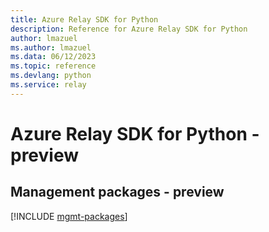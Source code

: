 ```yaml
---
title: Azure Relay SDK for Python
description: Reference for Azure Relay SDK for Python
author: lmazuel
ms.author: lmazuel
ms.data: 06/12/2023
ms.topic: reference
ms.devlang: python
ms.service: relay
---
```

# Azure Relay SDK for Python - preview

## Management packages - preview
[!INCLUDE [mgmt-packages](relay-mgmt-index.md)]